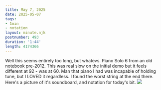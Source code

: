 ```yaml
---
title: May 7, 2025
date: 2025-05-07
tags:
- 1min
- notation
layout: minute.njk
postnumber: 493
duration: '1:44'
length: 4174366
---
```

Well this seems entirely too long, but whatevs. Piano Solo 6 from an old notebook pre-2012. This was real slow on the initial demo but it feels different at 92 - was at 60. Man that piano I had was incapable of holding tune, but I LOVED it regardless. I found the worst string at the end there. Here's a picture of it's soundboard, and notation for today's bit. ![](/main/img/default-bg.jpg)  